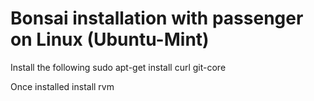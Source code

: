 # Bonsai installation with passenger on Linux (Ubuntu-Mint)

Install the following 
  sudo apt-get install curl git-core

Once installed install rvm
